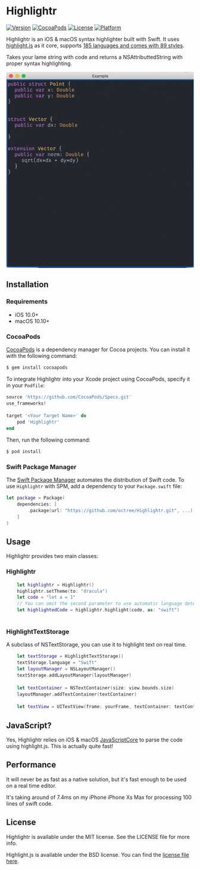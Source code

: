 # Highlightr


[![Version](https://img.shields.io/cocoapods/v/Highlightr.svg?style=flat)](http://cocoapods.org/pods/Highlightr)
[![CocoaPods](https://img.shields.io/cocoapods/metrics/doc-percent/Highlightr.svg)](http://cocoadocs.org/docsets/Highlightr/1.1.0/)
[![License](https://img.shields.io/cocoapods/l/Highlightr.svg?style=flat)](http://cocoapods.org/pods/Highlightr)
[![Platform](https://img.shields.io/cocoapods/p/Highlightr.svg?style=flat)](http://cocoapods.org/pods/Highlightr)

Highlightr is an iOS & macOS syntax highlighter built with Swift. It uses [highlight.js](https://highlightjs.org/) as it core, supports [185 languages and comes with 89 styles](https://highlightjs.org/static/demo/).

Takes your lame string with code and returns a NSAttributtedString with proper syntax highlighting.

![Sample Demo](./coding.gif)

## Installation
### Requirements
- iOS 10.0+
- macOS 10.10+

### CocoaPods

[CocoaPods](http://cocoapods.org) is a dependency manager for Cocoa projects. You can install it with the following command:

```bash
$ gem install cocoapods
```

To integrate Highlightr into your Xcode project using CocoaPods, specify it in your `Podfile`:

```ruby
source 'https://github.com/CocoaPods/Specs.git'
use_frameworks!

target '<Your Target Name>' do
    pod 'Highlightr'
end
```

Then, run the following command:

```bash
$ pod install
```

### Swift Package Manager


The [Swift Package Manager](https://swift.org/package-manager/) automates the distribution of Swift code. To use `Highlightr` with SPM, add a dependency to your `Package.swift` file:

```swift
let package = Package(
    dependencies: [
        .package(url: "https://github.com/octree/Highlightr.git", ...)
    ]
)
```

## Usage
Highlightr provides two main classes:

### Highlightr

```Swift
	let highlightr = Highlightr()
	highlightr.setTheme(to: "dracula")
	let code = "let a = 1"
	// You can omit the second parameter to use automatic language detection.
	let highlightedCode = highlightr.highlight(code, as: "swift") 
	
```
### HighlightTextStorage

A subclass of NSTextStorage, you can use it to highlight text on real time.
```Swift
	let textStorage = HighlightTextStorage()
	textStorage.language = "Swift"
	let layoutManager = NSLayoutManager()
	textStorage.addLayoutManager(layoutManager)

	let textContainer = NSTextContainer(size: view.bounds.size)
	layoutManager.addTextContainer(textContainer)

	let textView = UITextView(frame: yourFrame, textContainer: textContainer)
```

## JavaScript?

Yes, Highlightr relies on iOS & macOS [JavaScriptCore](https://developer.apple.com/library/ios/documentation/Carbon/Reference/WebKit_JavaScriptCore_Ref/index.html#//apple_ref/doc/uid/TP40004754) to parse the code using highlight.js. This is actually quite fast!

## Performance

It will never be as fast as a native solution, but it's fast enough to be used on a real time editor.

It's taking around of 7.4ms on my iPhone  iPhone Xs Max for processing 100 lines of swift code.



## License

Highlightr is available under the MIT license. See the LICENSE file for more info.

Highlight.js is available under the BSD license. You can find the [license file here](https://github.com/isagalaev/highlight.js/blob/master/LICENSE).
